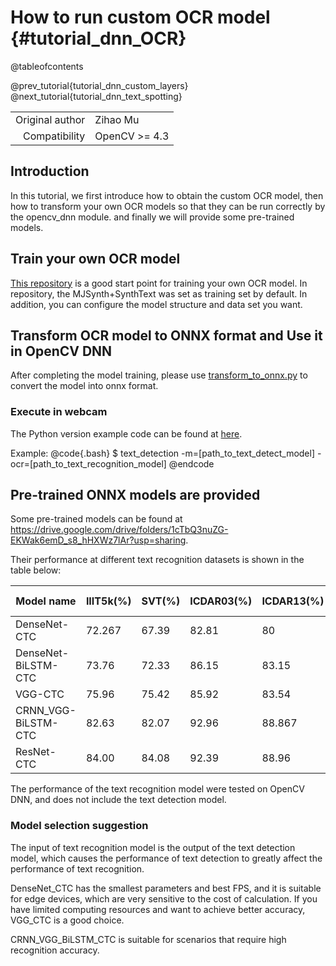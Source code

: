 # How to run custom OCR model {#tutorial_dnn_OCR}

@tableofcontents

@prev_tutorial{tutorial_dnn_custom_layers}
@next_tutorial{tutorial_dnn_text_spotting}

|    |    |
| -: | :- |
| Original author | Zihao Mu |
| Compatibility | OpenCV >= 4.3 |

## Introduction

In this tutorial, we first introduce how to obtain the custom OCR model, then how to transform your own OCR models so that they can be run correctly by the opencv_dnn module. and finally we will provide some pre-trained models.

## Train your own OCR model

[This repository](https://github.com/zihaomu/deep-text-recognition-benchmark) is a good start point for training your own OCR model. In repository, the MJSynth+SynthText was set as training set by default. In addition, you can configure the model structure and data set you want.

## Transform OCR model to ONNX format and Use it in OpenCV DNN

After completing the model training, please use [transform_to_onnx.py](https://github.com/zihaomu/deep-text-recognition-benchmark/blob/master/transform_to_onnx.py) to convert the model into onnx format.

### Execute in webcam
The Python version example code can be found at [here](https://github.com/opencv/opencv/blob/5.x/samples/dnn/text_detection.py).

Example:
@code{.bash}
$ text_detection -m=[path_to_text_detect_model] -ocr=[path_to_text_recognition_model]
@endcode

## Pre-trained ONNX models are provided

Some pre-trained models can be found at https://drive.google.com/drive/folders/1cTbQ3nuZG-EKWak6emD_s8_hHXWz7lAr?usp=sharing.

Their performance at different text recognition datasets is shown in the table below:

| Model name           | IIIT5k(%) | SVT(%) | ICDAR03(%) | ICDAR13(%) | ICDAR15(%) | SVTP(%) | CUTE80(%) | average acc (%) | parameter( x10^6 ) |
| -------------------- | --------- | ------ | ---------- | ---------- | ---------- | ------- | --------- | --------------- | ------------------ |
| DenseNet-CTC         | 72.267    | 67.39  | 82.81     | 80         | 48.38     | 49.45  | 42.50    | 63.26       | 0.24              |
| DenseNet-BiLSTM-CTC  | 73.76    | 72.33 | 86.15     | 83.15     | 50.67     | 57.984  | 49.826    | 67.69       | 3.63              |
| VGG-CTC              | 75.96    | 75.42 | 85.92     | 83.54     | 54.89     | 57.52  | 50.17    | 69.06       | 5.57              |
| CRNN_VGG-BiLSTM-CTC | 82.63    | 82.07 | 92.96     | 88.867     | 66.28     | 71.01  | 62.37    | 78.03       | 8.45              |
| ResNet-CTC           | 84.00        | 84.08  | 92.39     | 88.96     | 67.74     | 74.73  | 67.60    | 79.93    | 44.28             |

The performance of the text recognition model were tested on OpenCV DNN, and does not include the text detection model.

### Model selection suggestion

The input of text recognition model is the output of the text detection model, which causes the performance of text detection to greatly affect the performance of text recognition.

DenseNet_CTC has the smallest parameters and best FPS, and it is suitable for edge devices, which are very sensitive to the cost of calculation. If you have limited computing resources and want to achieve better accuracy, VGG_CTC is a good choice.

CRNN_VGG_BiLSTM_CTC is suitable for scenarios that require high recognition accuracy.
